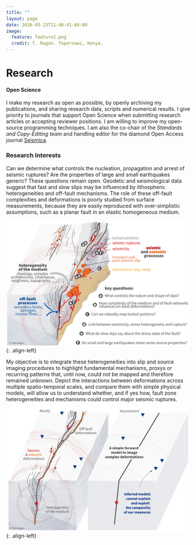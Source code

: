 ```yaml
---
title: ""
layout: page
date: 2016-03-23T11:48:41-04:00
image:
  feature: feature2.png
  credit: T. Ragon. Topernawi, Kenya.
---
```


<left>
<h1> Research </h1>
</left>

#### Open Science
I make my research as open as possible, by openly archiving my publications, and sharing research data, scripts and numerical results. I give priority to journals that support Open Science when submitting research articles or accepting reviewer positions. I am willing to improve my open-source programming techniques. I am also the co-chair of the *Standards and Copy-Editing team* and handling editor for the diamond Open Access journal [Seismica](https://seismica.library.mcgill.ca/).

### Research Interests
Can we determine what controls the nucleation, propagation and arrest of seismic ruptures? Are the properties of large and small earthquakes generic? These questions remain open. Geodetic and seismological data suggest that fast and slow slips may be influenced by lithospheric heterogeneities and off-fault mechanisms. The role of these off-fault complexities and deformations is poorly studied from surface measurements, because they are easily reproduced with over-simplistic assumptions, such as a planar fault in an elastic homogeneous medium. 

![questions](/research/img/complex25.png){: .align-left}

My objective is to integrate these heterogeneities into slip and source imaging procedures to highlight fundamental mechanisms, proxys or recurring patterns that, until now, could not be mapped and therefore remained unknown. Depict the interactions between deformations across multiple spatio-temporal scales, and compare them with simple physical models, will allow us to understand whether, and if yes how, fault zone heterogeneities and mechanisms could control major seismic ruptures.

![modvsreal](/research/img/modvsreal_en.png){: .align-left}